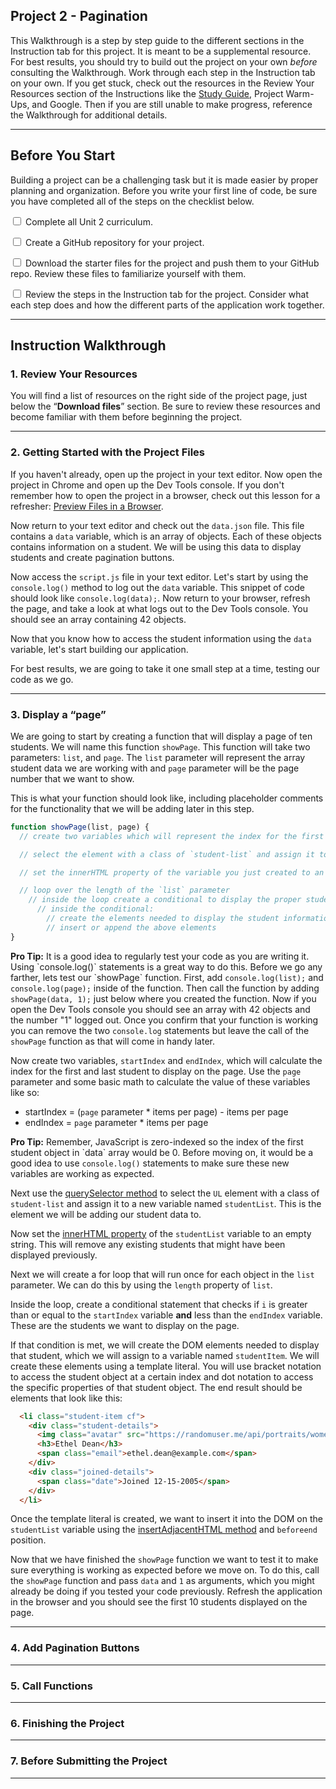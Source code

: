 ## Project 2 - Pagination

This Walkthrough is a step by step guide to the different sections in the Instruction tab for this project. It is meant to be a supplemental resource. For best results, you should try to build out the project on your own *before* consulting the Walkthrough. Work through each step in the Instruction tab on your own. If you get stuck, check out the resources in the Review Your Resources section of the Instructions like the [Study Guide](https://teamtreehouse.com/admin/instructions/4963), Project Warm-Ups, and Google. Then if you are still unable to make progress, reference the Walkthrough for additional details.

---


## Before You Start

Building a project can be a challenging task but it is made easier by proper planning and organization. Before you write your first line of code, be sure you have completed all of the steps on the checklist below.

<input type="checkbox"> Complete all Unit 2 curriculum.

<input type="checkbox"> Create a GitHub repository for your project.

<input type="checkbox"> Download the starter files for the project and push them to your GitHub repo. Review these files to familiarize yourself with them.

<input type="checkbox"> Review the steps in the Instruction tab for the project. Consider what each step does and how the different parts of the application work together.

---


## Instruction Walkthrough

### 1. Review Your Resources

You will find a list of resources on the right side of the project page, just below the “**Download files**” section. Be sure to review these resources and become familiar with them before beginning the project.

---


### 2. Getting Started with the Project Files

If you haven't already, open up the project in your text editor. Now open the project in Chrome and open up the Dev Tools console. If you don't remember how to open the project in a browser, check out this lesson for a refresher: [Preview Files in a Browser](https://teamtreehouse.com/library/preview-files-in-a-browser).

Now return to your text editor and check out the `data.json` file. This file contains a `data` variable, which is an array of objects. Each of these objects contains information on a student. We will be using this data to display students and create pagination buttons.

Now access the `script.js` file in your text editor. Let's start by using the `console.log()` method to log out the `data` variable. This snippet of code should look like `console.log(data);`. Now return to your browser, refresh the page, and take a look at what logs out to the Dev Tools console. You should see an array containing 42 objects.

Now that you know how to access the student information using the `data` variable, let's start building our application.

For best results, we are going to take it one small step at a time, testing our code as we go.

---


### 3. Display a “page”

We are going to start by creating a function that will display a page of ten students. We will name this function `showPage`. This function will take two parameters: `list`, and `page`. The `list` parameter will represent the array student data we are working with and `page` parameter will be the page number that we want to show.

This is what your function should look like, including placeholder comments for the functionality that we will be adding later in this step.

```javascript
function showPage(list, page) {
  // create two variables which will represent the index for the first and last student on the page

  // select the element with a class of `student-list` and assign it to a variable

  // set the innerHTML property of the variable you just created to an empty string

  // loop over the length of the `list` parameter
    // inside the loop create a conditional to display the proper students
      // inside the conditional:
        // create the elements needed to display the student information
        // insert or append the above elements
}
```

<div class="secondary box">
  <strong>Pro Tip:</strong> It is a good idea to regularly test your code as you are writing it. Using `console.log()` statements is a great way to do this. Before we go any farther, lets test our `showPage` function. First, add <code>console.log(list);</code> and <code>console.log(page);</code> inside of the function. Then call the function by adding <code>showPage(data, 1);</code> just below where you created the function. Now if you open the Dev Tools console you should see an array with 42 objects and the number "1" logged out. Once you confirm that your function is working you can remove the two <code>console.log</code> statements but leave the call of the <code>showPage</code> function as that will come in handy later.
</div>

Now create two variables, `startIndex` and `endIndex`, which will calculate the index for the first and last student to display on the page. Use the `page` parameter and some basic math to calculate the value of these variables like so:
  * startIndex = (`page` parameter * items per page) - items per page
  * endIndex = `page` parameter * items per page

<div class="secondary box">
  <strong>Pro Tip:</strong> Remember, JavaScript is zero-indexed so the index of the first student object in `data` array would be 0. Before moving on, it would be a good idea to use <code>console.log()</code> statements to make sure these new variables are working as expected.
</div>

Next use the [querySelector method](https://developer.mozilla.org/en-US/docs/Web/API/Document/querySelector) to select the `UL` element with a class of `student-list` and assign it to a new variable named `studentList`. This is the element we will be adding our student data to.

Now set the [innerHTML property](https://developer.mozilla.org/en-US/docs/Web/API/Element/innerHTML) of the `studentList` variable to an empty string. This will remove any existing students that might have been displayed previously.

Next we will create a for loop that will run once for each object in the `list` parameter. We can do this by using the `length` property of `list`.

Inside the loop, create a conditional statement that checks if `i` is greater than or equal to the `startIndex` variable **and** less than the `endIndex` variable. These are the students we want to display on the page.

If that condition is met, we will create the DOM elements needed to display that student, which we will assign to a variable named `studentItem`. We will create these elements using a template literal. You will use bracket notation to access the student object at a certain index and dot notation to access the specific properties of that student object. The end result should be elements that look like this:
```html
  <li class="student-item cf">
    <div class="student-details">
      <img class="avatar" src="https://randomuser.me/api/portraits/women/25.jpg" alt="Profile Picture">
      <h3>Ethel Dean</h3>
      <span class="email">ethel.dean@example.com</span>
    </div>
    <div class="joined-details">
      <span class="date">Joined 12-15-2005</span>
    </div>
  </li>
```
Once the template literal is created, we want to insert it into the DOM on the `studentList` variable using the [insertAdjacentHTML method](https://developer.mozilla.org/en-US/docs/Web/API/Element/insertAdjacentHTML) and `beforeend` position.

Now that we have finished the `showPage` function we want to test it to make sure everything is working as expected before we move on. To do this, call the `showPage` function and pass `data` and `1` as arguments, which you might already be doing if you tested your code previously. Refresh the application in the browser and you should see the first 10 students displayed on the page.

---


### 4. Add Pagination Buttons

---


### 5. Call Functions

---


### 6. Finishing the Project

---


### 7. Before Submitting the Project

---
